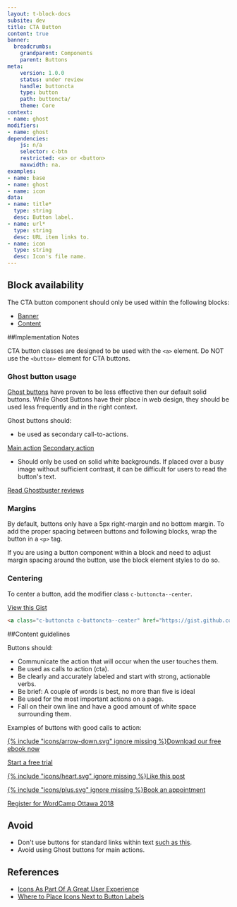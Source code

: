 ```yaml
---
layout: t-block-docs
subsite: dev
title: CTA Button
content: true
banner:
  breadcrumbs:
    grandparent: Components
    parent: Buttons
meta:
    version: 1.0.0
    status: under review
    handle: buttoncta
    type: button
    path: buttoncta/
    theme: Core
context:
- name: ghost
modifiers:
- name: ghost
dependencies:
    js: n/a
    selector: c-btn
    restricted: <a> or <button>
    maxwidth: na.
examples:
- name: base
- name: ghost
- name: icon
data:
- name: title*
  type: string
  desc: Button label.
- name: url*
  type: string
  desc: URL item links to.
- name: icon
  type: string
  desc: Icon's file name.
---
```

## Block availability

The CTA button component should only be used within the following blocks:

- [Banner](#)
- [Content](#)

##Implementation Notes

CTA button classes are designed to be used with the  `<a>` element. Do NOT use the `<button>` element for CTA buttons.

### Ghost button usage

[Ghost buttons](https://www.smashingmagazine.com/2018/01/ghost-button-design/) have proven to be less effective then our default solid buttons. While Ghost Buttons have their place in web design, they should be used less frequently and in the right context.

Ghost buttons should:

- be used as secondary call-to-actions.

<a class="c-buttoncta" href="http://www.imdb.com/title/tt0087332/" role="button">Main action</a> <a class="c-buttoncta c-buttoncta--ghost" href="http://www.imdb.com/title/tt0087332/" role="button">Secondary action</a>

- Should only be used on solid white backgrounds. If placed over a busy image without sufficient contrast, it can be difficult for users to read the button's text.

<a class="c-buttoncta c-buttoncta--ghost" href="http://www.imdb.com/title/tt0087332/" role="button">Read Ghostbuster reviews</a>

### Margins
By default, buttons only have a 5px right-margin and no bottom margin. To add the proper spacing between buttons and following blocks, wrap the button in a `<p>` tag.

If you are using a button component within a block and need to adjust margin spacing around the button, use the block element styles to do so.

### Centering
To center a button, add the modifier class `c-buttoncta--center`.

<a class="c-buttoncta c-buttoncta--center" href="https://gist.github.com/dannybrown73/30bf8390d63dda2bce39dacb0c562e7d" role="button">View this Gist</a>

```html
<a class="c-buttoncta c-buttoncta--center" href="https://gist.github.com/dannybrown73/30bf8390d63dda2bce39dacb0c562e7d" role="button">View this Gist</a>
```

##Content guidelines

Buttons should:

- Communicate the action that will occur when the user touches them.
- Be used as calls to action (cta).
- Be clearly and accurately labeled and start with strong, actionable verbs.
- Be brief: A couple of words is best, no more than five is ideal
- Be used for the most important actions on a page.
- Fall on their own line and have a good amount of white space surrounding them.

Examples of buttons with good calls to action:

<a class="c-buttoncta u-icon" href="https://central.wordcamp.org" role="button">{% include "icons/arrow-down.svg" ignore missing %}Download our free ebook now</a>

<a class="c-buttoncta u-icon" href="https://central.wordcamp.org" role="button">Start a free trial</a>

<a class="c-buttoncta u-icon" href="https://central.wordcamp.org" role="button">{% include "icons/heart.svg" ignore missing %}Like this post</a>

<a class="c-buttoncta u-icon" href="https://central.wordcamp.org" role="button">{% include "icons/plus.svg" ignore missing %}Book an appointment</a>

<a class="c-buttoncta u-icon" href="https://central.wordcamp.org" role="button">Register for WordCamp Ottawa 2018</a>

## Avoid

- Don't use buttons for standard links within text [such as this](http://www.nooooooooooooooo.com).
- Avoid using Ghost buttons for main actions.

## References

- [Icons As Part Of A Great User Experience](https://www.smashingmagazine.com/2016/10/icons-as-part-of-a-great-user-experience/)
- [Where to Place Icons Next to Button Labels](http://uxmovement.com/buttons/where-to-place-icons-next-to-button-labels/)
